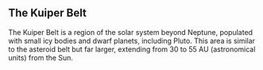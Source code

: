 ## The Kuiper Belt

The Kuiper Belt is a region of the solar system beyond Neptune, populated with small icy bodies and dwarf planets, including Pluto. This area is similar to the asteroid belt but far larger, extending from 30 to 55 AU (astronomical units) from the Sun.
